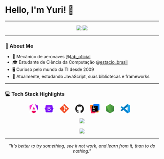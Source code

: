 # Hello, I'm Yuri! 👋

---

<p align="center">
  <a href="https://www.linkedin.com/in/weslley-yuri-570a0a308/" target="_blank"><img loading="lazy" src="https://img.shields.io/badge/-LinkedIn-%230077B5?style=for-the-badge&logo=linkedin&logoColor=white" target="_blank"></a>
  <a href="https://www.instagram.com/yuri_weasley/" target="_blank"><img src="https://img.shields.io/badge/-Instagram-%23E4405F?style=for-the-badge&logo=instagram&logoColor=white" target="_blank"></a>
</p>

---

### 🧠 About Me

- 🚁 Mecânico de aeronaves @[fab_oficial](https://www.fab.mil.br/index.php)
- 🎓 Estudante de Ciência da Computação @[estacio_brasil](https://estacio.br/)
- 🖥 Curioso pelo mundo da TI desde 2009
- 🔭 Atualmente, estudando JavaScript, suas bibliotecas e frameworks

---

### 💻 Tech Stack Highlights

<div align="center" justify-content="space-around">
    <img src="https://github.com/devicons/devicon/blob/master/icons/angular/angular-original.svg" height="30" alt="Angular logo">
    <img width ="12"/>
    <img src="https://github.com/devicons/devicon/blob/master/icons/bootstrap/bootstrap-original.svg" height="30" alt="Bootstrap logo">
    <img width ="12"/>
    <img src="https://raw.githubusercontent.com/devicons/devicon/master/icons/git/git-plain.svg" height="30" alt="Git logo"/>
    <img width="12"/>
    <img src="https://github.com/devicons/devicon/blob/master/icons/github/github-original.svg" height="30" alt="Github logo"/>
    <img width="12"/>
    <img src="https://github.com/devicons/devicon/blob/master/icons/intellij/intellij-original.svg" height="30" alt="Intellij logo"/>
    <img width="12"/>
    <img src="https://github.com/devicons/devicon/blob/master/icons/nodejs/nodejs-original.svg" height="30" alt="NodeJs logo"/>
    <img width="12"/>
    <img src="https://github.com/devicons/devicon/blob/master/icons/vscode/vscode-original.svg" height="30" alt="VSCode logo"/>
    <img width="12"/>
</div>

<p align="center">
  <img width="43%" src="https://github-readme-stats.vercel.app/api/top-langs/?username=yuri-weasley&theme=transparent&layout=compact&hide_border=true"/>
</p>

 <p align="center">
 <!--[Anurag's GitHub stats]-->
  <img src="https://github-readme-stats.vercel.app/api?username=yuri-weasley&theme=transparent&show_icons=true&hide_border=true"/>
</p>

---

<p align="center">
  <em>"It's better to try something, see it not work, and learn from it, than to do nothing."</em>
</p>